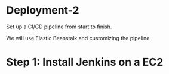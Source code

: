 # Deployment-2

Set up a CI/CD pipeline from start to finish. 

We will use Elastic Beanstalk and customizing the pipeline. 


# Step 1: Install Jenkins on a EC2

